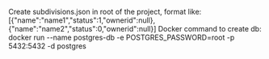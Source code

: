 Create subdivisions.json in root of the project, format like: [{"name":"name1","status":1,"ownerid":null},{"name":"name2","status":0,"ownerid":null}]
Docker command to create db: docker run --name postgres-db -e POSTGRES_PASSWORD=root -p 5432:5432 -d postgres
